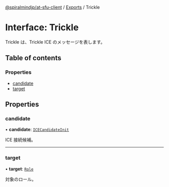 [@spiralmindjp/at-sfu-client](../README.md) / [Exports](../modules.md) / Trickle

# Interface: Trickle

Trickle は、Trickle ICE のメッセージを表します。

## Table of contents

### Properties

- [candidate](Trickle.md#candidate)
- [target](Trickle.md#target)

## Properties

### candidate

• **candidate**: [`ICECandidateInit`](ICECandidateInit.md)

ICE 接続候補。

___

### target

• **target**: [`Role`](../enums/Role.md)

対象のロール。

